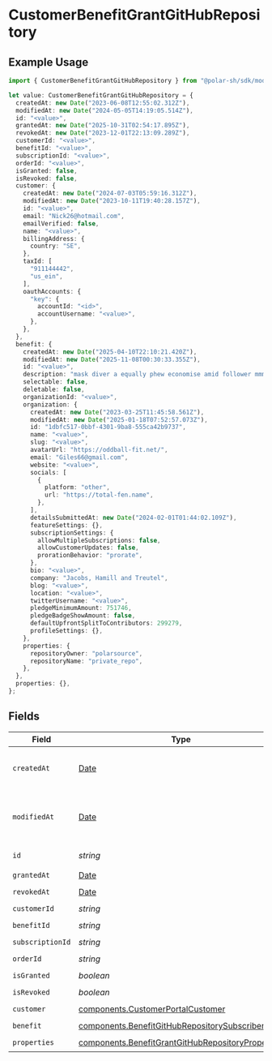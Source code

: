 # CustomerBenefitGrantGitHubRepository

## Example Usage

```typescript
import { CustomerBenefitGrantGitHubRepository } from "@polar-sh/sdk/models/components/customerbenefitgrantgithubrepository.js";

let value: CustomerBenefitGrantGitHubRepository = {
  createdAt: new Date("2023-06-08T12:55:02.312Z"),
  modifiedAt: new Date("2024-05-05T14:19:05.514Z"),
  id: "<value>",
  grantedAt: new Date("2025-10-31T02:54:17.895Z"),
  revokedAt: new Date("2023-12-01T22:13:09.289Z"),
  customerId: "<value>",
  benefitId: "<value>",
  subscriptionId: "<value>",
  orderId: "<value>",
  isGranted: false,
  isRevoked: false,
  customer: {
    createdAt: new Date("2024-07-03T05:59:16.312Z"),
    modifiedAt: new Date("2023-10-11T19:40:28.157Z"),
    id: "<value>",
    email: "Nick26@hotmail.com",
    emailVerified: false,
    name: "<value>",
    billingAddress: {
      country: "SE",
    },
    taxId: [
      "911144442",
      "us_ein",
    ],
    oauthAccounts: {
      "key": {
        accountId: "<id>",
        accountUsername: "<value>",
      },
    },
  },
  benefit: {
    createdAt: new Date("2025-04-10T22:10:21.420Z"),
    modifiedAt: new Date("2025-11-08T00:30:33.355Z"),
    id: "<value>",
    description: "mask diver a equally phew economise amid follower mmm",
    selectable: false,
    deletable: false,
    organizationId: "<value>",
    organization: {
      createdAt: new Date("2023-03-25T11:45:58.561Z"),
      modifiedAt: new Date("2025-01-18T07:52:57.073Z"),
      id: "1dbfc517-0bbf-4301-9ba8-555ca42b9737",
      name: "<value>",
      slug: "<value>",
      avatarUrl: "https://oddball-fit.net/",
      email: "Giles66@gmail.com",
      website: "<value>",
      socials: [
        {
          platform: "other",
          url: "https://total-fen.name",
        },
      ],
      detailsSubmittedAt: new Date("2024-02-01T01:44:02.109Z"),
      featureSettings: {},
      subscriptionSettings: {
        allowMultipleSubscriptions: false,
        allowCustomerUpdates: false,
        prorationBehavior: "prorate",
      },
      bio: "<value>",
      company: "Jacobs, Hamill and Treutel",
      blog: "<value>",
      location: "<value>",
      twitterUsername: "<value>",
      pledgeMinimumAmount: 751746,
      pledgeBadgeShowAmount: false,
      defaultUpfrontSplitToContributors: 299279,
      profileSettings: {},
    },
    properties: {
      repositoryOwner: "polarsource",
      repositoryName: "private_repo",
    },
  },
  properties: {},
};
```

## Fields

| Field                                                                                                                  | Type                                                                                                                   | Required                                                                                                               | Description                                                                                                            |
| ---------------------------------------------------------------------------------------------------------------------- | ---------------------------------------------------------------------------------------------------------------------- | ---------------------------------------------------------------------------------------------------------------------- | ---------------------------------------------------------------------------------------------------------------------- |
| `createdAt`                                                                                                            | [Date](https://developer.mozilla.org/en-US/docs/Web/JavaScript/Reference/Global_Objects/Date)                          | :heavy_check_mark:                                                                                                     | Creation timestamp of the object.                                                                                      |
| `modifiedAt`                                                                                                           | [Date](https://developer.mozilla.org/en-US/docs/Web/JavaScript/Reference/Global_Objects/Date)                          | :heavy_check_mark:                                                                                                     | Last modification timestamp of the object.                                                                             |
| `id`                                                                                                                   | *string*                                                                                                               | :heavy_check_mark:                                                                                                     | The ID of the object.                                                                                                  |
| `grantedAt`                                                                                                            | [Date](https://developer.mozilla.org/en-US/docs/Web/JavaScript/Reference/Global_Objects/Date)                          | :heavy_check_mark:                                                                                                     | N/A                                                                                                                    |
| `revokedAt`                                                                                                            | [Date](https://developer.mozilla.org/en-US/docs/Web/JavaScript/Reference/Global_Objects/Date)                          | :heavy_check_mark:                                                                                                     | N/A                                                                                                                    |
| `customerId`                                                                                                           | *string*                                                                                                               | :heavy_check_mark:                                                                                                     | N/A                                                                                                                    |
| `benefitId`                                                                                                            | *string*                                                                                                               | :heavy_check_mark:                                                                                                     | N/A                                                                                                                    |
| `subscriptionId`                                                                                                       | *string*                                                                                                               | :heavy_check_mark:                                                                                                     | N/A                                                                                                                    |
| `orderId`                                                                                                              | *string*                                                                                                               | :heavy_check_mark:                                                                                                     | N/A                                                                                                                    |
| `isGranted`                                                                                                            | *boolean*                                                                                                              | :heavy_check_mark:                                                                                                     | N/A                                                                                                                    |
| `isRevoked`                                                                                                            | *boolean*                                                                                                              | :heavy_check_mark:                                                                                                     | N/A                                                                                                                    |
| `customer`                                                                                                             | [components.CustomerPortalCustomer](../../models/components/customerportalcustomer.md)                                 | :heavy_check_mark:                                                                                                     | N/A                                                                                                                    |
| `benefit`                                                                                                              | [components.BenefitGitHubRepositorySubscriber](../../models/components/benefitgithubrepositorysubscriber.md)           | :heavy_check_mark:                                                                                                     | N/A                                                                                                                    |
| `properties`                                                                                                           | [components.BenefitGrantGitHubRepositoryProperties](../../models/components/benefitgrantgithubrepositoryproperties.md) | :heavy_check_mark:                                                                                                     | N/A                                                                                                                    |